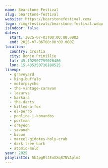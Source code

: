 ```yaml
---
name: Bearstone Festival
slug: bearstone-festival
website: https://bearstonefestival.com/
logo: /img/festivals/bearstone-festival.webp
isIndoor: false
dates:
  start: 2025-07-03T00:00:00.000Z
  end: 2025-07-06T00:00:00.000Z
location:
  country: Croatia
  city: Donje Primišlje
  lat: 45.192907799026486
  lon: 15.435350718188525
lineup:
  - graveyard
  - king-buffalo
  - motorpsycho
  - the-vintage-caravan
  - lazarvs
  - karkara
  - the-darts
  - killed-a-fox
  - el-perro
  - peglica-i-komandos
  - portman
  - oreyeon
  - savanah
  - bizon
  - marcel-gidotes-holy-crab
  - dark-tree-bark
  - atomic-mold
year: 2025
playlistId: 5bJpgRlJEuXXqB7NVAplmJ
---
```

